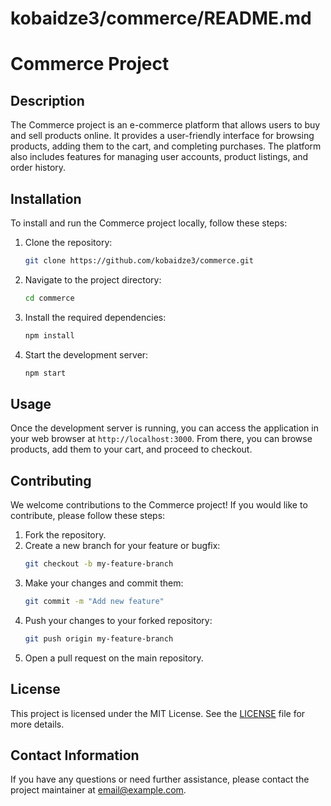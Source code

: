 # kobaidze3/commerce/README.md

# Commerce Project

## Description
The Commerce project is an e-commerce platform that allows users to buy and sell products online. It provides a user-friendly interface for browsing products, adding them to the cart, and completing purchases. The platform also includes features for managing user accounts, product listings, and order history.

## Installation
To install and run the Commerce project locally, follow these steps:

1. Clone the repository:
   ```bash
   git clone https://github.com/kobaidze3/commerce.git
   ```

2. Navigate to the project directory:
   ```bash
   cd commerce
   ```

3. Install the required dependencies:
   ```bash
   npm install
   ```

4. Start the development server:
   ```bash
   npm start
   ```

## Usage
Once the development server is running, you can access the application in your web browser at `http://localhost:3000`. From there, you can browse products, add them to your cart, and proceed to checkout.

## Contributing
We welcome contributions to the Commerce project! If you would like to contribute, please follow these steps:

1. Fork the repository.
2. Create a new branch for your feature or bugfix:
   ```bash
   git checkout -b my-feature-branch
   ```
3. Make your changes and commit them:
   ```bash
   git commit -m "Add new feature"
   ```
4. Push your changes to your forked repository:
   ```bash
   git push origin my-feature-branch
   ```
5. Open a pull request on the main repository.

## License
This project is licensed under the MIT License. See the [LICENSE](LICENSE) file for more details.

## Contact Information
If you have any questions or need further assistance, please contact the project maintainer at [email@example.com](mailto:email@example.com).

